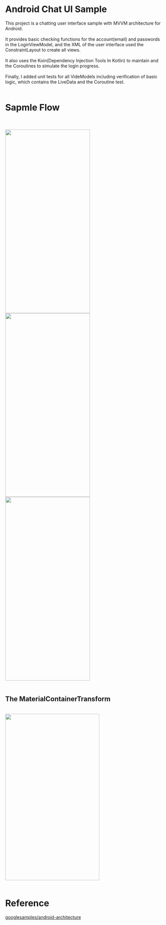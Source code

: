 # Android Chat UI Sample
This project is a chatting user interface sample with MVVM architecture for Android.
<br><br>
It provides basic checking functions for the account(email) and passwords in the LoginViewModel, and the XML of the user interface used the ConstraintLayout to create all views.
<br><br>
It also uses the Koin(Dependency Injection Tools In Kotlin) to maintain and the Coroutines to simulate the login progress. 
<br><br>
Finally, I added unit tests for all VideModels including verification of basic logic, which contains the LiveData and the Coroutine test.
<br><br>
# Sapmle Flow
<br><br>
<img src="https://github.com/KeithWang/Kotlin-Chat_UI_Sample/blob/master/pic/login.png?raw=true" height="585" width="270" />
<img src="https://github.com/KeithWang/Kotlin-Chat_UI_Sample/blob/master/pic/home.png?raw=true" height="585" width="270" />
<img src="https://github.com/KeithWang/Kotlin-Chat_UI_Sample/blob/master/pic/chat.png?raw=true" height="585" width="270" />
<br><br>
## The MaterialContainerTransform
<br>
<img src="https://github.com/KeithWang/Kotlin-Chat_UI_Sample/blob/master/pic/anim.gif?raw=true" height="530" width="300" />
<br><br>

# Reference
[googlesamples/android-architecture](https://github.com/googlesamples/android-architecture)
